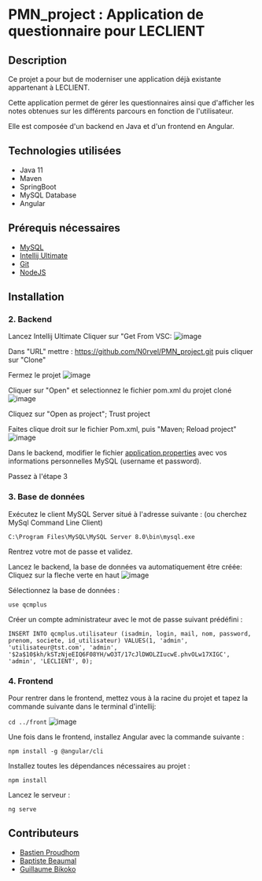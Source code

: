 # PMN_project : Application de questionnaire pour LECLIENT

## Description

Ce projet a pour but de moderniser une application déjà existante appartenant à LECLIENT.

Cette application permet de gérer les questionnaires ainsi que d'afficher les notes obtenues sur les différents parcours en fonction de l'utilisateur.

Elle est composée d'un backend en Java et d'un frontend en Angular.

## Technologies utilisées

- Java 11
- Maven
- SpringBoot
- MySQL Database
- Angular

## Prérequis nécessaires

- [MySQL](https://dev.mysql.com/downloads/installer/)
- [Intellij Ultimate](https://www.jetbrains.com/fr-fr/idea/download/#section=windows)
- [Git](https://git-scm.com/downloads)
- [NodeJS](https://nodejs.org/en/download/)

## Installation


### 2. Backend

Lancez Intellij Ultimate
Cliquer sur "Get From VSC:
![image](https://user-images.githubusercontent.com/34241469/156140148-1abc5aee-10b6-46c5-863a-3d539bab6fb0.png)

Dans "URL" mettre : https://github.com/N0rvel/PMN_project.git puis cliquer sur "Clone"

Fermez le projet
![image](https://user-images.githubusercontent.com/34241469/156140722-2c62db6e-db50-40df-8e6a-096ffe060e55.png)

Cliquer sur "Open" et selectionnez le fichier pom.xml du projet cloné 
![image](https://user-images.githubusercontent.com/34241469/156140963-1527990c-c31e-4188-8463-2a7f365fe326.png)

Cliquez sur "Open as project"; Trust project

Faites clique droit sur le fichier Pom.xml, puis "Maven; Reload project"
![image](https://user-images.githubusercontent.com/34241469/156141348-4ac5b6eb-fe35-48a2-a3c8-93b47c30c600.png)

Dans le backend, modifier le fichier [application.properties](qcmplus/src/main/resources/application.properties) avec vos informations personnelles MySQL (username et password).

Passez à l'étape 3

### 3. Base de données

Exécutez le client MySQL Server situé à l'adresse suivante : (ou cherchez MySql Command Line Client)

`C:\Program Files\MySQL\MySQL Server 8.0\bin\mysql.exe`

Rentrez votre mot de passe et validez.

Lancez le backend, la base de données va automatiquement être créée:
Cliquez sur la fleche verte en haut ![image](https://user-images.githubusercontent.com/34241469/156142270-30b15db3-c268-46c4-84a3-d10387fac805.png)


Sélectionnez la base de données :

`use qcmplus`

Créer un compte administrateur avec le mot de passe suivant prédéfini :

`INSERT INTO qcmplus.utilisateur
(isadmin, login, mail, nom, password, prenom, societe, id_utilisateur)
VALUES(1, 'admin', 'utilisateur@tst.com', 'admin', '$2a$10$kh/kSTzNjeEIQ6F08YH/wO3T/17cJlDWOLZIucwE.phvOLw17XIGC', 'admin', 'LECLIENT', 0);
`

### 4. Frontend

Pour rentrer dans le frontend, mettez vous à la racine du projet et tapez la commande suivante dans le terminal d'intellij:

```cd ../front```
![image](https://user-images.githubusercontent.com/34241469/156142634-37aaf28c-3f97-4474-bf97-4392857e0284.png)


Une fois dans le frontend, installez Angular avec la commande suivante :

```npm install -g @angular/cli```

Installez toutes les dépendances nécessaires au projet :

```npm install```

Lancez le serveur :

```ng serve```

## Contributeurs

- [Bastien Proudhom](https://github.com/N0rvel)
- [Baptiste Beaumal](https://github.com/BBeaumal)
- [Guillaume Bikoko](https://github.com/steevyor)

